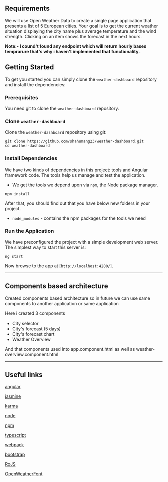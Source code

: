## Requirements

We will use Open Weather Data to create a single page application that presents a list
of 5 European cities. Your goal is to get the current
weather situation displaying the city name plus average temperature and the wind
strength. Clicking on an item shows the forecast in the next hours.

**Note:- I cound't found any endpoint which will return hourly bases temprarure that's why i haven't implemented that functionality.**


## Getting Started

To get you started you can simply clone the `weather-dashboard` repository and install the dependencies:

### Prerequisites

You need git to clone the `weather-dashboard` repository.

### Clone `weather-dashboard`

Clone the `weather-dashboard` repository using git:

```
git clone https://github.com/shahumang23/weather-dashboard.git
cd weather-dashboard
```

### Install Dependencies

We have two kinds of dependencies in this project: tools and Angular framework code. The tools help
us manage and test the application.

* We get the tools we depend upon via `npm`, the Node package manager.

```
npm install
```

After that, you should find out that you have
below new folders in your project.

* `node_modules` - contains the npm packages for the tools we need

### Run the Application

We have preconfigured the project with a simple development web server. The simplest way to start
this server is:

```
ng start
```

Now browse to the app at [`http://localhost:4200/`].

***

## Components based architecture

Created components based architecture so in future we can use same components to another application or same application

Here i created 3 components

- City selector
- City's forecast (5 days)
- City's forecast chart
- Weather Overview

And that components used into app.component.html as well as weather-overview.component.html

***

## Useful links
[angular](https://angular.io/)

[jasmine](https://jasmine.github.io/)

[karma](https://karma-runner.github.io/)

[node](https://nodejs.org/)

[npm](https://www.npmjs.org/)

[typescript](https://www.typescriptlang.org/)

[webpack](https://webpack.js.org/)

[bootstrap](https://getbootstrap.com/)

[RxJS](https://angular.io/guide/rx-library)

[OpenWeatherFont](https://websygen.github.io/owfont/#css)
